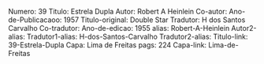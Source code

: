 Numero: 39
Titulo: Estrela Dupla
Autor: Robert A Heinlein
Co-autor: 
Ano-de-Publicacaoo: 1957
Titulo-original: Double Star
Tradutor: H dos Santos Carvalho
Co-tradutor: 
Ano-de-edicao: 1955
alias: Robert-A-Heinlein
Autor2-alias: 
Tradutor1-alias: H-dos-Santos-Carvalho
Tradutor2-alias: 
Titulo-link: 39-Estrela-Dupla
Capa: Lima de Freitas
pags: 224
Capa-link: Lima-de-Freitas